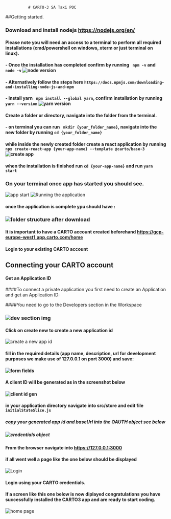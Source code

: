               # CARTO-3 SA Taxi POC

##Getting started.

### Download and install nodejs https://nodejs.org/en/

#### Please note you will need an access to a terminal to perform all required installations (cmd/powershell on windows, xterm or just terminal on linux).

#### - Once the installation has completed confirm by running ` npm -v` and ` node -v` ![node version](/assets/img/node_version.JPG)

#### - Alternatively follow the steps here `https://docs.npmjs.com/downloading-and-installing-node-js-and-npm`

#### - Install yarn ` npm install --global yarn`, confirm installation by running `yarn --version` ![yarn version](/assets/img/yarn.JPG)

#### Create a folder or directory, navigate into the folder from the terminal.

#### - on terminal you can run ` mkdir {your_folder_name}`, navigate into the new folder by running `cd {your_folder_name}`

#### while inside the newly created folder create a react application by running `npx create-react-app {your-app-name} --template @carto/base-3` ![create app](/assets/img/create-app.JPG)

#### when the installation is finished run `cd {your-app-name}` and run `yarn start`

### On your terminal once app has started you should see.

![app start](/assets/img/success.JPG)
![Running the application](/assets/img/client_id-error.JPG)

#### once the application is complete ypu should have :

### ![folder structure after download](/assets/img/project_folder.jpg)

#### It is important to have a CARTO account created beforehand https://gcp-europe-west1.app.carto.com/home

#### Login to your existing CARTO account

## Connecting your CARTO account

#### Get an Application ID

####To connect a private application you first need to create an Application and get an Application ID:

####You need to go to the Developers section in the Workspace

### ![dev section img](/assets/img/dev.JPG)

#### Click on create new to create a new application id

![create a new app id](/assets/img/new.JPG)

#### fill in the required details (app name, description, url for development purposes we make use of 127.0.0.1 on port 3000) and save:

#### ![form fields](/assets/img/app-details.JPG)

#### A client ID will be generated as in the screenshot below

#### ![client id gen](/assets/img/app_id)

#### in your application directory navigate into src/store and edit file `initialStateSlice.js`

##### copy your generated app id and baseUrl into the OAUTH object see below

##### ![credentials object](/assets/img/cred.JPG)

#### From the browser navigate into https://127.0.0.1:3000

#### if all went well a page like the one below should be displayed

![Login](/assets/img/login.JPG)

#### Login using your CARTO credentials.

#### If a screen like this one below is now diplayed congratulations you have successfully installed the CARTO3 app and are ready to start coding.

![home page](/assets/img/home.JPG)
